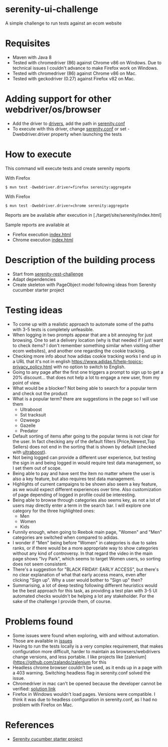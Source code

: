 # serenity-ui-challenge
A simple challenge to run tests against an ecom website

# Requisites
- Maven with Java 8
- Tested with chromedriver (86) against Chrome v86 on Windows. Due to technical issues I couldn't advance to make Firefox work on Windows.
- Tested with chromedriver (86) against Chrome v86 on Mac.
- Tested with geckodriver (0.27) against Firefox v82 on Mac. 


# Adding support for other webdriver/os/browser
- Add the driver to [drivers](src/test/resources/drivers), add the path in [serenity.conf](src/test/resources/serenity.conf)
- To execute with this driver, change [serenity.conf](src/test/resources/serenity.conf) or set -Dwebdriver.driver property when launching the tests

# How to execute

This command will execute tests and create serenity reports

With Firefox
```
$ mvn test -Dwebdriver.driver=firefox serenity:aggregate
```

With Firefox
```
$ mvn test -Dwebdriver.driver=chrome serenity:aggregate
```

Reports are be available after execution in [./target/site/serenity/index.html]

Sample reports are available at 
- Firefox execution [index.html](./executions/firefox/serenity/index.html)
- Chrome execution [index.html](./executions/chrome/serenity/index.html)

# Description of the building process
- Start from [serenity-rest-challenge](https://github.com/revfran/serenity-rest-challenge)
- Adapt dependencies
- Create skeleton with PageObject model following ideas from Serenity cucumber starter project

# Testing ideas
- To come up with a realistic approach to automate some of the paths with 3-5 tests is completely unfeasible.
- When logging in two prompts appear that are a bit annoying for just browsing. One to set a delivery location (why is that needed if I just want to check items? I don't remember something similar when visiting other ecom websites), and another one regarding the cookie tracking.
- Checking more info about how adidas cookie tracking works I end up in a URL that it's not in english https://www.adidas.fi/help-topics-privacy_policy.html with no option to switch to English.
- Going to any page after the first one triggers a prompt to sign up to get a 20% discount... that does not help a lot to engage a new user, from my point of view.
- What would be a blocker? Not being able to search for a popular term and check out the product
- What is a popular term? there are suggestions in the page so I will use them
    - Ultraboost
    - Sst tracksuit
    - Ozweego
    - Gazelle
    - Predator
- Default sorting of items after going to the popular terms is not clear for the user. In fact checking any of the default filters (Price,Newest,Top Sellers) does not end in the sorting that is shown by default (checked with [ultraboost](https://www.adidas.fi/ultraboost)).   
- Not being logged can provide a different user experience, but testing the sign in and being logged in would require test data management, so I set them out of scope.
- Being able to pay and have sent the item no matter where the user is also a key feature, but also requires test data management.
- Highlights of current campaigns to be shown also seem a key feature, as we would expect different experiences over time. Also customization of page depending of logged in profile could be interesting.
- Being able to browse through categories also seems key, as not a lot of users may directly enter a term in the search bar. I will explore one category for the three highlighted ones:
    - Men
    - Women
    - Kids
- Funnily enough, when going to Reebok main page, "Women" and "Men" categories are switched when compared to adidas.   
- I wonder if "Men" being before "Women" in categories is due to sales ranks, or if there would be a more appropriate way to show categories without any kind of controversy. In that regard the video in the main page shows "Ivy Park", which seems to target Women users, so sorting does not seem consistent.
- There's a suggestion for "BLACK FRIDAY: EARLY ACCESS", but there's no clear explanation of what that early access means, even after clicking "Sign up". Why a user would bother to "Sign up" then?
- Summarising, a lot of deep testing following different heuristics would be the best approach for this task, as providing a test plan with 3-5 UI automated checks wouldn't be helping a lot any stakeholder. For the sake of the challenge I provide them, of course.

# Problems found
- Some issues were found when exploring, with and without automation. Those are available in [issues](./defects)
- Having to run the tests locally is a very complex requirement, that makes configuration more difficult, harder to maintain as browsers/webdrivers change versions, and less portable. I like projects like [zalenium](https://github.com/zalando/zalenium for this
- Headless chrome browser couldn't be used, as it ends up in a page with a 403 warning. Switching headless flag in serenity.conf solved the issue.
- Chromedriver in mac can't be opened because the developer cannot be verified: [solution link](https://stackoverflow.com/questions/60362018/macos-catalinav-10-15-3-error-chromedriver-cannot-be-opened-because-the-de)
- Firefox in Windows wouldn't load pages. Versions were compatible. I think it was due to headless configuration in serenity.conf, as I had no problem with Firefox on Mac.

# References
- [Serenity cucumber starter project](https://github.com/serenity-bdd/serenity-cucumber-starter) 